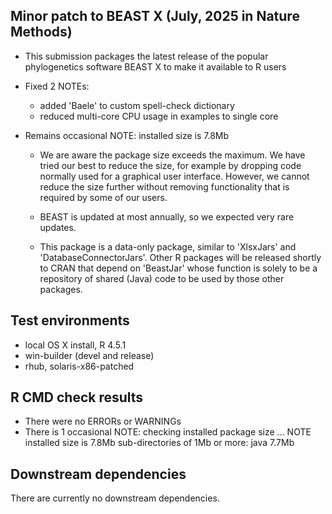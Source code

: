 ## Minor patch to BEAST X (July, 2025 in Nature Methods)

* This submission packages the latest release of the popular phylogenetics
  software BEAST X to make it available to R users
  
* Fixed 2 NOTEs:
  - added 'Baele' to custom spell-check dictionary
  - reduced multi-core CPU usage in examples to single core

* Remains occasional NOTE: installed size is  7.8Mb
  - We are aware the package size exceeds the maximum. We have tried our
    best to reduce the size, for example by dropping code normally used
    for a graphical user interface. However, we cannot reduce the size
    further without removing functionality that is required by some of
    our users.

  - BEAST is updated at most annually, so we expected very rare updates.

  - This package is a data-only package, similar to 'XlsxJars' and
    'DatabaseConnectorJars'. Other R packages will be released shortly to
    CRAN that depend on 'BeastJar' whose function is solely to be a
    repository of shared (Java) code to be used by those other packages.

## Test environments
* local OS X install, R 4.5.1
* win-builder (devel and release)
* rhub, solaris-x86-patched

## R CMD check results
* There were no ERRORs or WARNINGs
* There is 1 occasional NOTE:
  checking installed package size ... NOTE
    installed size is  7.8Mb
    sub-directories of 1Mb or more:
      java   7.7Mb

## Downstream dependencies
There are currently no downstream dependencies.
